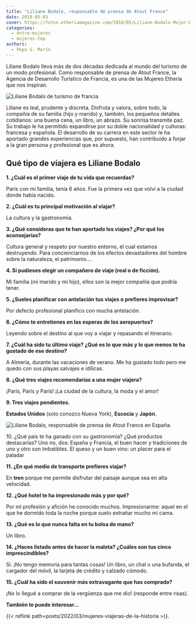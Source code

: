 ```yaml
---
title: "Liliane Bodalo, responsable de prensa de Atout France"
date: 2018-05-03
cover: https://fotos.etheriamagazine.com/2018/05/Liliane-Bodalo-Mujer-Etheria-2.jpg
categories: 
  - entre-mujeres
  - mujeres-top
authors: 
  - Pepa G. Marín
---
```


Liliane Bodalo lleva más de dos décadas dedicada al mundo del turismo de un modo 
profesional. Como responsable de prensa de Atout France, la Agencia de Desarrollo 
Turístico de Francia, es una de las Mujeres Etheria que nos inspiran. 

![Liliane Bodalo de turismo de francia](https://fotos.etheriamagazine.com/2018/05/Liliane-Bodalo-Mujeres-Etheria.jpg "Liliane Bodalo. Responsable de prensa de Atout France")

Liliane es leal, prudente y discreta. Disfruta y valora, sobre todo, la compañía de su 
familia (hijo y marido) y, también, los pequeños detalles cotidianos: una buena cena, un 
libro, un abrazo. Su sonrisa transmite paz. Su trabajo le ha permitido expandirse por su 
doble nacionalidad y culturas: francesa y española. El desarrollo de su carrera en este 
sector le ha aportado grandes experiencias que, por supuesto, han contribuido a forjar a 
la gran persona y profesional que es ahora. 

## Qué tipo de viajera es Liliane Bodalo

**1\. ¿Cuál es el primer viaje de tu vida que recuerdas?** 

París con mi familia, tenía 6 años. Fue la primera vez que volví a la ciudad donde había 
nacido. 

**2\. ¿Cuál es tu principal motivación al viajar?** 

La cultura y la gastronomía. 

**3\. ¿Qué consideras que te han aportado los viajes? ¿Por qué los aconsejarías?** 

Cultura general y respeto por nuestro entorno, el cual estamos destruyendo. Para 
concienciarnos de los efectos devastadores del hombre sobre la naturaleza, el 
patrimonio…. 

**4\. Si pudieses elegir un compañero de viaje (real o de ficción).** 

Mi familia (mi marido y mi hijo), ellos son la mejor compañía que podría tener. 

**5\. ¿Sueles planificar con antelación tus viajes o prefieres improvisar?** 

Por defecto profesional planifico con mucha antelación. 

**6\. ¿Cómo te entretienes en las esperas de los aeropuertos?** 

Leyendo sobre el destino al que voy a viajar y repasando el itinerario. 

**7\. ¿Cuál ha sido tu último viaje? ¿Qué es lo que más y lo que menos te ha gustado de 
ese destino?** 

A Almería, durante las vacaciones de verano. Me ha gustado todo pero me quedo con sus 
playas salvajes e idílicas. 

**8\. ¿Qué tres viajes recomendarías a una mujer viajera?** 

¡París, París y París! ¡La ciudad de la cultura, la moda y el amor! 

**9\. Tres viajes pendientes.** 

**Estados Unidos** (solo conozco Nueva York), **Escocia** y **Japón**. 

![Liliane Bodalo, responsable de prensa de Atout France en España.](https://fotos.etheriamagazine.com/2018/05/Liliane-Bodalo-Mujer-Etheria-2.jpg "Liliane Bodalo, responsable de prensa de Atout France en España.")

10\. ¿Qué país te ha ganado con su gastronomía? ¿Qué productos destacarías? Uno no, dos: 
España y Francia, el buen hacer y tradiciones de uno y otro son imbatibles. El queso y 
un buen vino: un placer para el paladar 

**11\. ¿En qué medio de transporte prefieres viajar?** 

En **tren** porque me permite disfrutar del paisaje aunque sea en alta velocidad. 

**12\. ¿Qué hotel te ha impresionado más y por qué?** 

Por mi profesión y afición he conocido muchos. Impresionarme: aquel en el que he dormido 
toda la noche porque suelo extrañar mucho mi cama. 

**13\. ¿Qué es lo que nunca falta en tu bolsa de mano?** 

Un libro. 

**14\. ¿Haces listado antes de hacer la maleta? ¿Cuáles son tus cinco imprescindibles?** 

Sí. ¡No tengo memoria para tantas cosas! Un libro, un chal o una bufanda, el cargador 
del móvil, la tarjeta de crédito y calzado cómodo. 

**15\. ¿Cuál ha sido el souvenir más extravagante que has comprado?** 

¡No lo llegué a comprar de la vergüenza que me dio! (responde entre risas). 

**También te puede interesar...** 

{{< reflink path=posts/2022/03/mujeres-viajeras-de-la-historia >}}.
